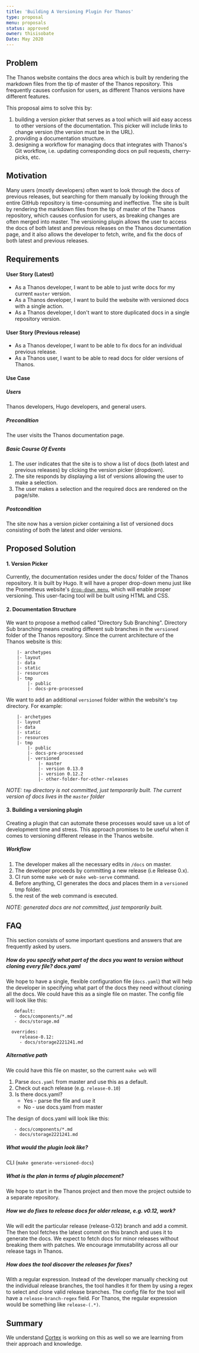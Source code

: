 ```yaml
---
title: 'Building A Versioning Plugin For Thanos'
type: proposal
menu: proposals
status: approved
owner: thisisobate
Date: May 2020
---
```



## Problem

The Thanos website contains the docs area which is built by rendering the markdown files from the tip of master of the Thanos repository. This frequently causes confusion for users, as different Thanos versions have different features.

This proposal aims to solve this by:

1. building a version picker that serves as a tool which will aid easy access to other versions of the documentation. This picker will include links to change version (the version must be in the URL).
2. providing a documentation structure.
3. designing a workflow for managing docs that integrates with Thanos's Git workflow, i.e. updating corresponding docs on pull requests, cherry-picks, etc.

## Motivation

Many users (mostly developers) often want to look through the docs of previous releases, but searching for them manually by looking through the entire GitHub repository is time-consuming and ineffective. The site is built by rendering the markdown files from the tip of master of the Thanos repository, which causes confusion for users, as breaking changes are often merged into master. The versioning plugin allows the user to access the docs of both latest and previous releases on the Thanos documentation page, and it also allows the developer to fetch, write, and fix the docs of both latest and previous releases.


## Requirements

#### User Story (Latest)

* As a Thanos developer, I want to be able to just write docs for my current `master` version.
* As a Thanos developer, I want to build the website with versioned docs with a single action.
* As a Thanos developer, I don't want to store duplicated docs in a single repository version.

#### User Story (Previous release)

* As a Thanos developer, I want to be able to fix docs for an individual previous release.
* As a Thanos user, I want to be able to read docs for older versions of Thanos.

#### Use Case

##### Users
Thanos developers, Hugo developers, and general users.

##### Precondition
The user visits the Thanos documentation page.

##### Basic Course Of Events

1. The user indicates that the site is to show a list of docs (both latest and previous releases) by clicking the version picker (dropdown).
2. The site responds by displaying a list of versions allowing the user to make a selection.
3. The user makes a selection and the required docs are rendered on the page/site.

##### Postcondition

The site now has a version picker containing a list of versioned docs consisting of both the latest and older versions.

## Proposed Solution

#### 1. Version Picker

Currently, the documentation resides under the docs/ folder of the Thanos repository. It is built by Hugo. It will have a proper drop-down menu just like the Prometheus website's [`drop-down menu`](https://prometheus.io/docs/introduction/overview/), which will enable proper versioning. This user-facing tool will be built using HTML and CSS.

#### 2. Documentation Structure

We want to propose a method called "Directory Sub Branching".
Directory Sub branching means creating different sub branches in the `versioned` folder of the Thanos repository. Since the current architecture of the Thanos website is this:

```|- website
    |- archetypes
    |- layout
    |- data
    |- static
    |- resources
    |- tmp
        |- public
        |- docs-pre-processed
```
We want to add an additional `versioned` folder within the website's `tmp` directory. For example:

```|- website
    |- archetypes
    |- layout
    |- data
    |- static
    |- resources
    |- tmp
        |- public
        |- docs-pre-processed
        |- versioned
            |- master
            |- version 0.13.0
            |- version 0.12.2
            |- other-folder-for-other-releases
```
_NOTE: `tmp` directory is not committed, just temporarily built. The current version of docs lives in the `master` folder_


#### 3. Building a versioning plugin

Creating a plugin that can automate these processes would save us a lot of development time and stress. This approach promises to be useful when it comes to versioning different release in the Thanos website.


##### Workflow

1. The developer makes all the necessary edits in `/docs` on master.
2. The developer proceeds by committing a new release (i.e Release 0.x).
3. CI run some `make web` or `make web-serve` command.
4. Before anything, CI generates the docs and places them in a `versioned` tmp folder.
5. the rest of the web command is executed.

_NOTE: generated docs are not committed, just temporarily built._

## FAQ

This section consists of some important questions and answers that are frequently asked by users.

##### How do you specify what part of the docs you want to version without cloning every file? docs.yaml

We hope to have a single, flexible configuration file (`docs.yaml`) that will help the developer in specifying what part of the docs they need without cloning all the docs. We could have this as a single file on master. The config file will look like this:

```versioned:
   default:
   - docs/components/*.md
   - docs/storage.md

  overrides:
     release-0.12:
     - docs/storage2221241.md
```
##### Alternative path

We could have this file on master, so the current `make web` will

1. Parse `docs.yaml` from master and use this as a default.
1. Check out each release (e.g. `release-0.10`)
1. Is there docs.yaml?
    * Yes - parse the file and use it
    * No - use docs.yaml from master

The design of docs.yaml will look like this:

```versioned:
   - docs/components/*.md
   - docs/storage2221241.md
```
##### What would the plugin look like?

CLI (`make generate-versioned-docs`)

##### What is the plan in terms of plugin placement?

We hope to start in the Thanos project and then move the project outside to a separate repository.

##### How we do fixes to release docs for older release, e.g. v0.12, work?

We will edit the particular release (release-0.12) branch and add a commit. The then tool fetches the latest commit on this branch and uses it to generate the docs. We expect to fetch docs for minor releases without breaking them with patches. We encourage immutability across all our release tags in Thanos.

##### How does the tool discover the releases for fixes?

With a regular expression. Instead of the developer manually checking out the individual release branches, the tool handles it for them by using a regex to select and clone valid release branches. The config file for the tool will have a `release-branch-regex` field. For Thanos, the regular expression would be something like `release-(.*)`.

## Summary

We understand [Cortex](https://github.com/cortexproject/cortex/pull/2349) is working on this as well so we are learning from their approach and knowledge.
